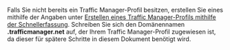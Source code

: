Falls Sie nicht bereits ein Traffic Manager-Profil besitzen, erstellen Sie eines mithilfe der Angaben unter [Erstellen eines Traffic Manager-Profils mithilfe der Schnellerfassung](../traffic-manager/traffic-manager-manage-profiles.md). Schreiben Sie sich den Domänennamen **.trafficmanager.net** auf, der Ihrem Traffic Manager-Profil zugewiesen ist, da dieser für spätere Schritte in diesem Dokument benötigt wird.

<!---HONumber=August15_HO9-->
